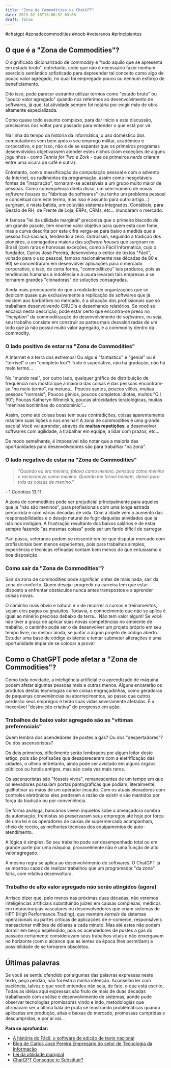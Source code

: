 ```yaml
---
title: "Zona de Commodities vs ChatGPT"
date: 2023-02-10T13:06:52-03:00
draft: false
---
```


#chatgpt #zonadecommodities #noob #veteranos #principiantes

## O que é a "Zona de Commodities"?

O significado dicionarizado de *commodity* é "tudo aquilo que se apresenta em estado bruto", entretanto, creio que não é necessário fazer nenhum exercício semântico sofisticado para depreender tal conceito como algo de pouco valor agregado, no qual foi empregado pouco ou nenhum esforço de beneficiamento.

Dito isso, pode parecer estranho utilizar termos como "estado bruto" ou "pouco valor agregado" quando nos referimos ao desenvolvimento de softwares, já que, tal atividade sempre foi notária por exigir mão de obra altamente especializada.

Como quase todo assunto complexo, para dar início a esta discussão, precisamos nos voltar para passado para entender o que está por vir. 

Na linha do tempo da história da informática, o uso doméstico dos computadores vem bem após o seu emprego militar, acadêmico e corporativo, e por isso, não é de se espantar que os primeiros programas desenvolvidos objetivassem atender estes nichos (com exceções de alguns joguinhos - como *Tennis for Two* e *Zork* - que os primeiros *nerds* criaram entre uma xícara de café e outra).

Entretanto, com a massificação da computação pessoal e com o advento da Internet, os rudimentos da programação, assim como inesgotáveis fontes de "inspiração", tornaram-se acessíveis a um grupo muito maior de pessoas. Como consequência direta disso, um sem-número de novas *software houses* ou "fábricas de softwares" (eu tenho um problema pessoal e conceitual com este termo, mas isso é assunto para outro artigo...) surgiram, e nesta batida, um coluvião sistemas integrados, Contábeis, para Gestão de RH, de Frente de Loja, ERPs, CRMs, etc... inundaram o mercado.

A famosa "lei da utilidade marginal" preconiza que o primeiro biscoito de um grande pacote, tem enorme valor objetivo para quem está com fome, mas a curva descrita por esta cifra verga-se para baixo a medida que a pessoa fica saciada, tendendo a zero. Outrossim, seguindo a tradição dos pioneiros, a esmagadora maioria das *software houses* que surgiram no Brasil (com raras e honrosas exceções, como a Fácil Informática, cujo o fundador, Carlos José Pereira, desenvolveu o editor de textos "Fácil", voltado para o uso pessoal, famoso nacionalmente nas décadas de 80 e 90) se concentraram em desenvolver aplicações para o mercado corporativo, e isso, de certa forma, "commoditizou" tais produtos, pois  as tendências humanas à indolência e à usura levaram tais empresas a se tornarem grandes "clonadoras" de soluções consagradas.

Ainda mais preocupante do que a realidade de organizações que se dedicam quase que exclusivamente a replicação de softwares que já existem aos borbotões no mercado, é a situação dos profissionais que só trabalham desenvolvendo CRUD's e desenhando relatórios. Se você se encaixa nesta descrição, pode estar certo que encontra-se preso no *"inception"* da commoditização do desenvolvimento de *softwares*, ou seja, seu trabalho consiste em construir as partes mais desvalorizadas de um todo que já não possui muito valor agregado, é a commodity dentro da commodity.

### O lado positivo de estar na "Zona de Commodities"

A Internet é a terra dos extremos! Ou algo é "fantástico" e "genial" ou é "terrível" e um "completo lixo"! Tudo é superlativo, não há gradação, não há meio termo...

No "mundo real", por outro lado, qualquer gráfico de distribuição de frequência nos mostra que a maioria das coisas e das pessoas encontram-se "no meio termo", na meiuca... Poucos santos, poucos vilões, muitas pessoas "normais"; Poucos gênios, poucos completos idiotas, muitos "Q.I 90"; Poucas Katheryn Winnick's, poucas atrocidades teratológicas, muitas "meninas bonitinhas do condomínio"...

Assim, como até coisas boas tem suas contradições, coisas aparentemente más tem suas lições a nos ensinar! A zona de commodities é uma grande escola! Você vai aprender, através de **muitas repetições**, a desenvolver softwares com agilidade, a trabalhar em equipe, a lidar com prazos, etc... 

De modo semelhante, é impossível não notar que a maioria das oportunidades para desenvolvedores são para trabalhar "na zona".

### O lado negativo de estar na "Zona de Commodities"

> *"Quando eu era menino, falava como menino, pensava como menino e raciocinava como menino. Quando me tornei homem, deixei para trás as coisas de menino."*

\- 1 Coríntios 13:11

A zona de commodities pode ser prejudicial principalmente para aqueles que já "não são meninos", para profissionais com uma longa estrada percorrida e com várias décadas de vida. Com a idade vem o aumento das responsabilidades e o desejo natural de fugir daquelas atividades que já não nos instigam. A frustração resultante dos baixos salários e de estar sempre fazendo "as mesmas coisas" pode ser um fardo difícil de carregar. 

Pari passu, veteranos podem se ressentir em ter que disputar mercado com profissionais bem menos experientes, pois para trabalhos simples, experiência e técnicas refinadas contam bem menos do que entusiasmo e boa disposição.

### Como sair da "Zona de Commodities"?

Sair da zona de commodities pode significar, antes de mais nada, sair da zona de conforto. Quem desejar progredir na carreira tem que estar disposto a enfrentar obstáculos nunca antes transpostos e a aprender coisas novas.

O caminho mais óbvio e natural é o de recorrer a cursos e treinamentos, sejam eles pagos ou gratuitos. Todavia, o conhecimento que não se aplica é igual ao minério precioso debaixo da terra... Não tem valor algum! Se você não tiver a graça de aplicar suas novas competências no ambiente de trabalho, o caminho pode ser o de desenvolver um projeto próprio em seu tempo livre, ou melhor ainda, se juntar a algum projeto de código aberto. Estudar uma base de código existente e tentar submeter alterações é uma oportunidade impar de se colocar a prova!

## Como o ChatGPT pode afetar a "Zona de Commodities"?

Como toda novidade, a inteligência artificial e o aprendizado de máquina podem afetar algumas pessoas mais e outras menos. Alguns encararão os produtos destas tecnologias como coisas engraçadinhas, como geradoras de pequenas conveniências ou aborrecimentos, ao passo que outros perderão seus empregos e terão suas vidas severamente afetadas. É a inexorável "destruição criativa" do progresso em ação.

### Trabalhos de baixo valor agregado são as "vítimas preferenciais"

Quem lembra dos acendedores de postes a gás? Ou dos "despertadores"? Ou dos ascensoristas?

Os dois primeiros, dificilmente serão lembrados por algum leitor deste artigo, pois são profissões que desapareceram com a eletrificação das cidades, o último entretanto, ainda pode ser avistado em alguns órgãos públicos ou hotéis antigos, mas são cada vez mais raros.

Os ascensoristas são "fósseis vivos", remanescentes de um tempo em que os elevadores possuíam portas pantográficas que podiam, literalmente, guilhotinar as mãos de um operador incauto. Com os atuais elevadores com controles eletrônicos eles perderam a razão de existir e são mantidos por força da tradição ou por conveniência.

De forma análoga, bancários vivem inquietos sobe a ameaçadora sombra da automação, frentistas só preservaram seus empregos até hoje por força de uma lei e os operadores de caixas de supermercado acompanham, cheio de receio, as melhorias técnicas dos equipamentos de auto-atendimento. 

A lógica é simples: Se seu trabalho pode ser desempenhado total ou em grande parte por uma máquina, provavelmente não é uma função de alto valor agregado.

A mesma regra se aplica ao desenvolvimento de softwares. O ChatGPT já se mostrou capaz de realizar trabalhos que um programador "da zona" faria, com relativa desenvoltura.

### Trabalho de alto valor agregado não serão atingidos (agora)

Arrisco dizer que, pelo menos nas próximas duas décadas, não veremos  inteligências artificiais substituindo juízes em causas complexas, médicos em neurocirurgias vasculares ou desenvolvedores que criam sistemas de HPT (High Performance Trading), que mentém *kernels* de sistemas operacionais ou partes críticas de aplicações de e-comerce, responsáveis transacionar milhões de dólares a cada minuto. Mas até estes não podem dormir em berço esplêndido, pois os acendedores de postes a gás do passado certamente consideravam seus trabalhos vitais e não enxergavam no horizonte (com o alcance que as lentes da época lhes permitiam) a possibilidade de se tornarem obsoletos.

## Últimas palavras

Se você se sentiu ofendido por algumas das palavras expressas neste texto, peço perdão, não foi esta a minha intenção. Aconselho ler com paciência, talvez o que você entendeu não seja, de fato, o que está escrito. Todas as idéias aqui expressas são fruto de mais de duas décadas trabalhando com análise e desenvolvimento de sistemas, aonde pude observar tecnologias promissoras vindo e indo, metodologias que afirmavam ser a última bala de prata se mostrando problemáticas quando aplicadas em produção, altas e baixas do mercado, promessas cumpridas e descumpridas, e por aí vai...



**Para se aprofundar:**

- [A história do Fácil, o software de edição de texto nacional](https://jornalggn.com.br/economia/a-historia-do-facil-o-software-de-edicao-de-texto-nacional/)
- [Blog de Carlos José Pereira Empresário do setor de Tecnologia da Informação](https://www.oanalistadeblumenau.com.br/sobre)
- [Lei da utilidade marginal](https://pt.wikipedia.org/wiki/Lei_da_utilidade_marginal)
- [ChatGPT Consegue te Substituir?](https://youtu.be/Yl-hlwhj2B0)
